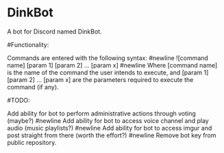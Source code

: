 # DinkBot
A bot for Discord named DinkBot.

#Functionality:

Commands are entered with the following syntax: #newline
![command name] [param 1] [param 2] ... [param x] #newline
Where [command name] is the name of the command the user intends to execute, and [param 1] [param 2] ... [param x] are the parameters required to execute the command (if any).

#TODO:

Add ability for bot to perform administrative actions through voting (maybe?) #newline
Add ability for bot to access voice channel and play audio (music playlists?) #newline
Add ability for bot to access imgur and post straight from there (worth the effort?) #newline
Remove bot key from public repository.
